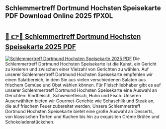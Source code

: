 ## Schlemmertreff Dortmund Hochsten Speisekarte PDF Download Online 2025 fPX0L

# <h2><a href="http://gc7e718.nevu.top/?p=Schlemmertreff+Dortmund+Hochsten+Speisekarte">🔗 👉🔴 Schlemmertreff Dortmund Hochsten Speisekarte 2025 PDF</a></h2>

[![Schlemmertreff Dortmund Hochsten Speisekarte 2025 PDF](https://i.imgur.com/dBaPXMq.png)](http://gc7e718.nevu.top/?p=Schlemmertreff+Dortmund+Hochsten+Speisekarte)
Die Schlemmertreff Dortmund Hochsten Speisekarte ist die Kunst, ein Gericht zu kreieren und zwischen einer Vielzahl von Gerichten zu wählen. Auf unserer Schlemmertreff Dortmund Hochsten Speisekarte empfehlen wir einen Salatbereich, in dem Sie aus vielen verschiedenen Salaten aus frischem Gemüse und Obst wählen können. Für Fleischliebhaber gibt es auf unserer Schlemmertreff Dortmund Hochsten Speisekarte eine Auswahl an Gerichten: Rindfleisch, Schweinefleisch, Huhn und Fisch. Unseren Auserwählten bieten wir Gourmet-Gerichte wie Schaschlik und Steak an, die auf frischem Feuer zubereitet werden. Unsere Schlemmertreff Dortmund Hochsten Speisekarte bietet eine große Auswahl an Desserts, von klassischen Torten und Kuchen bis hin zu exquisiten Crème Brûlée und Schokoladenstückchen.
